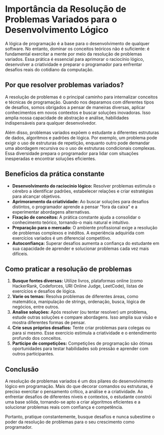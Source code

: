 
# Importância da Resolução de Problemas Variados para o Desenvolvimento Lógico

A lógica de programação é a base para o desenvolvimento de qualquer software. No entanto, dominar os conceitos teóricos não é suficiente: é fundamental exercitar a mente por meio da resolução de problemas variados. Essa prática é essencial para aprimorar o raciocínio lógico, desenvolver a criatividade e preparar o programador para enfrentar desafios reais do cotidiano da computação.

## Por que resolver problemas variados?

A resolução de problemas é o principal caminho para internalizar conceitos e técnicas de programação. Quando nos deparamos com diferentes tipos de desafios, somos obrigados a pensar de maneiras diversas, aplicar conhecimentos em novos contextos e buscar soluções inovadoras. Isso amplia nossa capacidade de abstração e análise, habilidades indispensáveis para qualquer desenvolvedor.

Além disso, problemas variados expõem o estudante a diferentes estruturas de dados, algoritmos e padrões de lógica. Por exemplo, um problema pode exigir o uso de estruturas de repetição, enquanto outro pode demandar uma abordagem recursiva ou o uso de estruturas condicionais complexas. Essa diversidade prepara o programador para lidar com situações inesperadas e encontrar soluções eficientes.

## Benefícios da prática constante

- **Desenvolvimento do raciocínio lógico:** Resolver problemas estimula o cérebro a identificar padrões, estabelecer relações e criar estratégias para alcançar objetivos.
- **Aprimoramento da criatividade:** Ao buscar soluções para desafios distintos, o programador aprende a pensar "fora da caixa" e a experimentar abordagens alternativas.
- **Fixação de conceitos:** A prática constante ajuda a consolidar o conhecimento teórico, tornando-o mais natural e intuitivo.
- **Preparação para o mercado:** O ambiente profissional exige a resolução de problemas complexos e inéditos. A experiência adquirida com exercícios variados é um diferencial competitivo.
- **Autoconfiança:** Superar desafios aumenta a confiança do estudante em sua capacidade de aprender e solucionar problemas cada vez mais difíceis.

## Como praticar a resolução de problemas

1. **Busque fontes diversas:** Utilize livros, plataformas online (como HackerRank, Codeforces, URI Online Judge, LeetCode), listas de exercícios e desafios de lógica.
2. **Varie os temas:** Resolva problemas de diferentes áreas, como matemática, manipulação de strings, ordenação, busca, lógica de negócios, entre outros.
3. **Analise soluções:** Após resolver (ou tentar resolver) um problema, estude outras soluções e compare abordagens. Isso amplia sua visão e mostra diferentes formas de pensar.
4. **Crie seus próprios desafios:** Tente criar problemas para colegas ou para si mesmo. Esse exercício estimula a criatividade e o entendimento profundo dos conceitos.
5. **Participe de competições:** Competições de programação são ótimas oportunidades para testar habilidades sob pressão e aprender com outros participantes.

## Conclusão

A resolução de problemas variados é um dos pilares do desenvolvimento lógico em programação. Mais do que decorar comandos ou estruturas, é preciso exercitar o pensamento crítico, a análise e a criatividade. Ao enfrentar desafios de diferentes níveis e contextos, o estudante constrói uma base sólida, tornando-se apto a criar algoritmos eficientes e a solucionar problemas reais com confiança e competência.

Portanto, pratique constantemente, busque desafios e nunca subestime o poder da resolução de problemas para o seu crescimento como programador.
```
